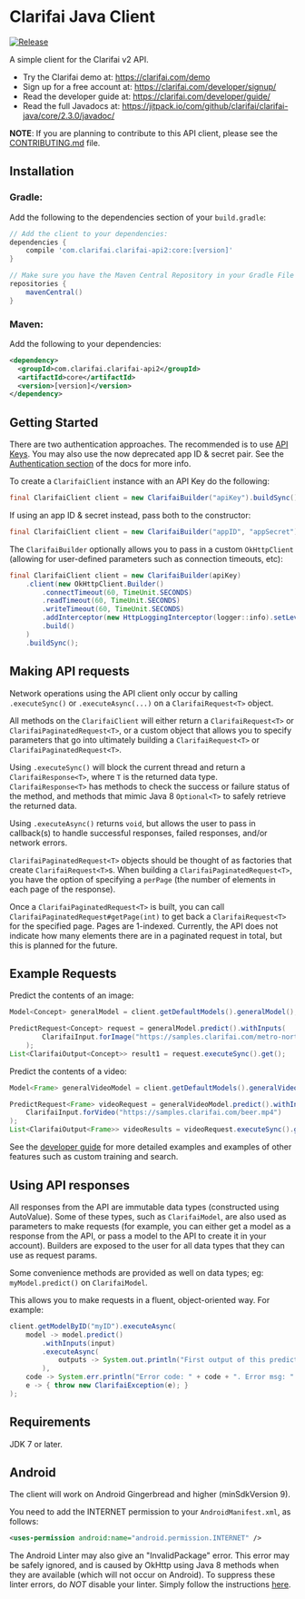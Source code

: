 Clarifai Java Client
==================
[![Release](https://img.shields.io/maven-central/v/com.clarifai.clarifai-api2/core.svg?style=flat-square)](http://mvnrepository.com/artifact/com.clarifai.clarifai-api2/core)

A simple client for the Clarifai v2 API.

* Try the Clarifai demo at: https://clarifai.com/demo
* Sign up for a free account at: https://clarifai.com/developer/signup/
* Read the developer guide at: https://clarifai.com/developer/guide/
* Read the full Javadocs at: https://jitpack.io/com/github/clarifai/clarifai-java/core/2.3.0/javadoc/

**NOTE**: If you are planning to contribute to this API client, please see the [CONTRIBUTING.md](CONTRIBUTING.md) file.

Installation
------------
### Gradle:

Add the following to the dependencies section of your `build.gradle`:

```groovy
// Add the client to your dependencies:
dependencies {
    compile 'com.clarifai.clarifai-api2:core:[version]'
}

// Make sure you have the Maven Central Repository in your Gradle File
repositories {
    mavenCentral()
}
```

### Maven:

Add the following to your dependencies:

```xml
<dependency>
  <groupId>com.clarifai.clarifai-api2</groupId>
  <artifactId>core</artifactId>
  <version>[version]</version>
</dependency>
```

Getting Started
---------------
There are two authentication approaches. The recommended is to use [API Keys](http://blog.clarifai.com/introducing-api-keys-a-safer-way-to-authenticate-your-applications/). You may also use the now deprecated app ID & secret pair. See the [Authentication section](https://clarifai.com/developer/guide/authentication#authentication) of the docs for more info.

To create a `ClarifaiClient` instance with an API Key do the following:

```java
final ClarifaiClient client = new ClarifaiBuilder("apiKey").buildSync();
```

If using an app ID & secret instead, pass both to the constructor:

```java
final ClarifaiClient client = new ClarifaiBuilder("appID", "appSecret").buildSync();
```

The `ClarifaiBuilder` optionally allows you to pass in a custom `OkHttpClient` (allowing for user-defined parameters
such as connection timeouts, etc):

```java
final ClarifaiClient client = new ClarifaiBuilder(apiKey)
    .client(new OkHttpClient.Builder()
        .connectTimeout(60, TimeUnit.SECONDS)
        .readTimeout(60, TimeUnit.SECONDS)
        .writeTimeout(60, TimeUnit.SECONDS)
        .addInterceptor(new HttpLoggingInterceptor(logger::info).setLevel(HttpLoggingInterceptor.Level.BASIC))
        .build()
    )
    .buildSync();
```

Making API requests
---------------------------------------
Network operations using the API client only occur by calling `.executeSync()` or `.executeAsync(...)` on a
`ClarifaiRequest<T>` object.

All methods on the `ClarifaiClient` will either return a `ClarifaiRequest<T>` or `ClarifaiPaginatedRequest<T>`, or a
custom object that allows you to specify parameters that go into ultimately building a `ClarifaiRequest<T>` or
`ClarifaiPaginatedRequest<T>`.

Using `.executeSync()` will block the current thread and return a `ClarifaiResponse<T>`, where `T` is the
returned data type. `ClarifaiResponse<T>` has methods to check the success or failure status of the method, and methods
that mimic Java 8 `Optional<T>` to safely retrieve the returned data.

Using `.executeAsync()` returns `void`, but allows the user to pass in callback(s) to handle successful responses,
failed responses, and/or network errors.

`ClarifaiPaginatedRequest<T>` objects should be thought of as factories that create `ClarifaiRequest<T>`s. When building
a `ClarifaiPaginatedRequest<T>`, you have the option of specifying a `perPage` (the number of elements in each page
of the response).

Once a `ClarifaiPaginatedRequest<T>` is built, you can call `ClarifaiPaginatedRequest#getPage(int)` to get back a
`ClarifaiRequest<T>` for the specified page. Pages are 1-indexed. Currently, the API does not indicate how many elements
there are in a paginated request in total, but this is planned for the future.

Example Requests
----------------
Predict the contents of an image:
```java
Model<Concept> generalModel = client.getDefaultModels().generalModel();

PredictRequest<Concept> request = generalModel.predict().withInputs(
        ClarifaiInput.forImage("https://samples.clarifai.com/metro-north.jpg")
    );
List<ClarifaiOutput<Concept>> result1 = request.executeSync().get();
```
Predict the contents of a video:
```java
Model<Frame> generalVideoModel = client.getDefaultModels().generalVideoModel();

PredictRequest<Frame> videoRequest = generalVideoModel.predict().withInputs(
    ClarifaiInput.forVideo("https://samples.clarifai.com/beer.mp4")
);
List<ClarifaiOutput<Frame>> videoResults = videoRequest.executeSync().get();
```

See the [developer guide](https://clarifai.com/developer/guide/) for more detailed examples
and examples of other features such as custom training and search.

Using API responses
------------------
All responses from the API are immutable data types (constructed using AutoValue). Some of these types, such as
`ClarifaiModel`, are also used as parameters to make requests (for example, you can either get a model as a response
from the API, or pass a model to the API to create it in your account). Builders are exposed to the user for all
data types that they can use as request params.

Some convenience methods are provided as well on data types; eg: `myModel.predict()` on `ClarifaiModel`.

This allows you to make requests in a fluent, object-oriented way. For example:

```java
client.getModelByID("myID").executeAsync(
    model -> model.predict()
        .withInputs(input)
        .executeAsync(
            outputs -> System.out.println("First output of this prediction is " + outputs.get(0))
        ),
    code -> System.err.println("Error code: " + code + ". Error msg: " + message),
    e -> { throw new ClarifaiException(e); }
);
```


Requirements
------------
JDK 7 or later.


Android
---------
The client will work on Android Gingerbread and higher (minSdkVersion 9).

You need to add the INTERNET permission to your `AndroidManifest.xml`, as follows:

```xml
<uses-permission android:name="android.permission.INTERNET" />
```

The Android Linter may also give an "InvalidPackage" error. This error may be safely ignored, and is caused by OkHttp
using Java 8 methods when they are available (which will not occur on Android). To suppress these linter errors, do
*NOT* disable your linter. Simply follow the instructions
[here](https://guides.codepath.com/android/Consuming-APIs-with-Retrofit#issues).
